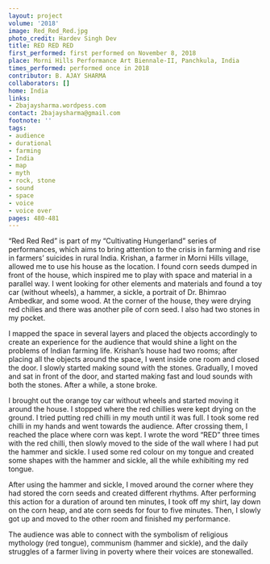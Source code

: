 ```yaml
---
layout: project
volume: '2018'
image: Red_Red_Red.jpg
photo_credit: Hardev Singh Dev
title: RED RED RED
first_performed: first performed on November 8, 2018
place: Morni Hills Performance Art Biennale-II, Panchkula, India
times_performed: performed once in 2018
contributor: B. AJAY SHARMA
collaborators: []
home: India
links:
- 2bajaysharma.wordpess.com
contact: 2bajaysharma@gmail.com
footnote: ''
tags:
- audience
- durational
- farming
- India
- map
- myth
- rock, stone
- sound
- space
- voice
- voice over
pages: 480-481
---
```


“Red Red Red” is part of my “Cultivating Hungerland” series of performances, which aims to bring attention to the crisis in farming and rise in farmers’ suicides in rural India. Krishan, a farmer in Morni Hills village, allowed me to use his house as the location. I found corn seeds dumped in front of the house, which inspired me to play with space and material in a parallel way. I went looking for other elements and materials and found a toy car (without wheels), a hammer, a sickle, a portrait of Dr. Bhimrao Ambedkar, and some wood. At the corner of the house, they were drying red chilies and there was another pile of corn seed. I also had two stones in my pocket.

I mapped the space in several layers and placed the objects accordingly to create an experience for the audience that would shine a light on the problems of Indian farming life. Krishan’s house had two rooms; after placing all the objects around the space, I went inside one room and closed the door. I slowly started making sound with the stones. Gradually, I moved and sat in front of the door, and started making fast and loud sounds with both the stones. After a while, a stone broke.

I brought out the orange toy car without wheels and started moving it around the house. I stopped where the red chillies were kept drying on the ground. I tried putting red chilli in my mouth until it was full. I took some red chilli in my hands and went towards the audience. After crossing them, I reached the place where corn was kept. I wrote the word “RED” three times with the red chilli, then slowly moved to the side of the wall where I had put the hammer and sickle. I used some red colour on my tongue and created some shapes with the hammer and sickle, all the while exhibiting my red tongue.

After using the hammer and sickle, I moved around the corner where they had stored the corn seeds and created different rhythms. After performing this action for a duration of around ten minutes, I took off my shirt, lay down on the corn heap, and ate corn seeds for four to five minutes. Then, I slowly got up and moved to the other room and finished my performance.

The audience was able to connect with the symbolism of religious mythology (red tongue), communism (hammer and sickle), and the daily struggles of a farmer living in poverty where their voices are stonewalled.

